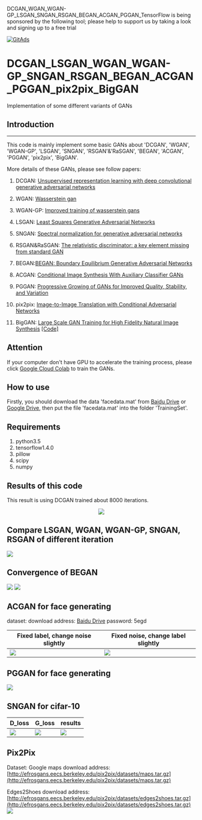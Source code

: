 DCGAN_WGAN_WGAN-GP_LSGAN_SNGAN_RSGAN_BEGAN_ACGAN_PGGAN_TensorFlow is being sponsored by the following tool; please help to support us by taking a look and signing up to a free trial

<a href="https://tracking.gitads.io/?repo=DCGAN_WGAN_WGAN-GP_LSGAN_SNGAN_RSGAN_BEGAN_ACGAN_PGGAN_TensorFlow"><img src="https://images.gitads.io/DCGAN_WGAN_WGAN-GP_LSGAN_SNGAN_RSGAN_BEGAN_ACGAN_PGGAN_TensorFlow" alt="GitAds"/></a>

# DCGAN_LSGAN_WGAN_WGAN-GP_SNGAN_RSGAN_BEGAN_ACGAN_PGGAN_pix2pix_BigGAN
Implementation of some different variants of GANs 

## Introduction
--------------

This code is mainly implement some basic GANs about 'DCGAN', 'WGAN', 'WGAN-GP', 'LSGAN', 'SNGAN', 'RSGAN'&'RaSGAN', 'BEGAN', 'ACGAN', 'PGGAN', 'pix2pix', 'BigGAN'. 

More details of these GANs, please see follow papers:

1. DCGAN: [Unsupervised representation learning with deep convolutional generative adversarial networks](https://arxiv.org/pdf/1511.06434.pdf%C3%AF%C2%BC%E2%80%B0)

2. WGAN: [Wasserstein gan](https://arxiv.org/pdf/1701.07875.pdf?__hstc=200028081.1bb630f9cde2cb5f07430159d50a3c91.1524009600081.1524009600082.1524009600083.1&__hssc=200028081.1.1524009600084&__hsfp=1773666937)

3. WGAN-GP: [Improved training of wasserstein gans](https://papers.nips.cc/paper/7159-improved-training-of-wasserstein-gans.pdf)

4. LSGAN: [Least Squares Generative Adversarial Networks](http://openaccess.thecvf.com/content_ICCV_2017/papers/Mao_Least_Squares_Generative_ICCV_2017_paper.pdf)

5. SNGAN: [Spectral normalization for generative adversarial networks](https://arxiv.org/pdf/1802.05957.pdf)

6. RSGAN&RaSGAN: [The relativistic discriminator: a key element missing from standard GAN](https://arxiv.org/abs/1807.00734)

7. BEGAN:[BEGAN: Boundary Equilibrium Generative Adversarial Networks](https://arxiv.org/pdf/1703.10717.pdf)

8. ACGAN: [Conditional Image Synthesis With Auxiliary Classifier GANs](https://arxiv.org/pdf/1610.09585.pdf)

9. PGGAN: [Progressive Growing of GANs for Improved Quality, Stability, and Variation](https://arxiv.org/pdf/1710.10196)

10. pix2pix: [Image-to-Image Translation with Conditional Adversarial Networks](https://arxiv.org/pdf/1611.07004.pdf)

11. BigGAN: [Large Scale GAN Training for High Fidelity Natural Image Synthesis](https://arxiv.org/pdf/1809.11096.pdf) [[Code]](https://github.com/MingtaoGuo/BigGAN-tensorflow)
## Attention
If your computer don't have GPU to accelerate the training process, please click [Google Cloud Colab](https://colab.research.google.com/drive/1BKGcw58kOQc4mxxm4VbAJ6BX-DEzZtgE) to train the GANs.
## How to use 
Firstly, you should download the data 'facedata.mat' from [Baidu Drive](https://pan.baidu.com/s/12fcKytGOW222bS5BccteYw) or [Google Drive](https://drive.google.com/open?id=1ROGET9rA5WAdU3C8Lfs5mxg5ufLD2uCO), then put the file 'facedata.mat' into the folder 'TrainingSet'.

## Requirements
1. python3.5
2. tensorflow1.4.0
3. pillow
4. scipy
5. numpy

Results of this code
--------------------
This result is using DCGAN trained about 8000 iterations.
<div align=center><img src="https://github.com/MingtaoGuo/DCGAN_LSGAN_WGAN_WGAN-GP_SNGAN/raw/master/Image/DCGAN.jpg"/></div>

Compare LSGAN, WGAN, WGAN-GP, SNGAN, RSGAN of different iteration
-----------------------------------------------------
![](https://github.com/MingtaoGuo/DCGAN_LSGAN_WGAN_WGAN-GP_SNGAN/raw/master/Image/GAN.jpg)

Convergence of BEGAN
------------------------
![](https://github.com/MingtaoGuo/DCGAN_LSGAN_WGAN_WGAN-GP_SNGAN/raw/master/Image/BEGAN.jpg)
![](https://github.com/MingtaoGuo/DCGAN_LSGAN_WGAN_WGAN-GP_SNGAN/raw/master/Image/BEGAN_converge.jpg)

ACGAN for face generating
--------------------------
dataset: download address: [Baidu Drive](https://pan.baidu.com/s/1QZ2cra5Yu-2fcQx5dH7WiQ ) password: 5egd

|Fixed label, change noise slightly|Fixed noise, change label slightly|
|-|-|
|![](https://github.com/MingtaoGuo/DCGAN_LSGAN_WGAN_WGAN-GP_SNGAN/raw/master/Image/fixed_label.jpg)|![](https://github.com/MingtaoGuo/DCGAN_LSGAN_WGAN_WGAN-GP_SNGAN/raw/master/Image/fixed_noise.jpg)|

PGGAN for face generating
----------------------------
![](https://github.com/MingtaoGuo/DCGAN_LSGAN_WGAN_WGAN-GP_SNGAN/raw/master/Image/pggan.jpg)

SNGAN for cifar-10
--------------------
|D_loss|G_loss|results|
|-|-|-|
|![](https://github.com/MingtaoGuo/DCGAN_LSGAN_WGAN_WGAN-GP_SNGAN/raw/master/Image/sngan_d_loss.jpg)|![](https://github.com/MingtaoGuo/DCGAN_LSGAN_WGAN_WGAN-GP_SNGAN/raw/master/Image/sngan_g_loss.jpg)|![](https://github.com/MingtaoGuo/DCGAN_LSGAN_WGAN_WGAN-GP_SNGAN/raw/master/Image/sngan_cifar.jpg)|

Pix2Pix
-----------
Dataset: Google maps download address: [http://efrosgans.eecs.berkeley.edu/pix2pix/datasets/maps.tar.gz](http://efrosgans.eecs.berkeley.edu/pix2pix/datasets/maps.tar.gz)

Edges2Shoes download address: [http://efrosgans.eecs.berkeley.edu/pix2pix/datasets/edges2shoes.tar.gz](http://efrosgans.eecs.berkeley.edu/pix2pix/datasets/edges2shoes.tar.gz)
![](https://github.com/MingtaoGuo/DCGAN_LSGAN_WGAN_WGAN-GP_SNGAN/raw/master/Image/pix2pix.jpg)

